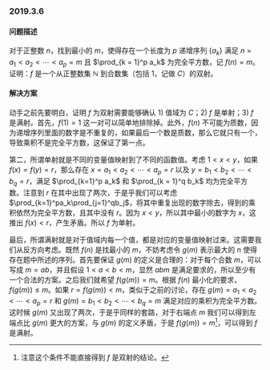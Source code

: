 ### 2019.3.6
#### 问题描述
对于正整数 $n$，找到最小的 $m$，使得存在一个长度为 $p$ 递增序列 $\{a_k\}$ 满足 $n = a_1 < a_2 < \cdots < a_p = m$ 且 $\prod_{k = 1}^p a_k$ 为完全平方数，记 $f(n) = m$。证明：$f$ 是一个从正整数集 $\mathbb N$ 到合数集（包括 $1$，记做 $C$）的双射。

#### 解决方案
动手之前先要明白，证明 $f$ 为双射需要能够确认 1) 值域为 $C$；2) $f$ 是单射；3) $f$ 是满射。首先，$f(1) = 1$ 这一对可以简单地排除掉。此外，$f(n)$ 不可能为质数，因为递增序列里面的数字是不重复的，如果最后一个数是质数，那么它就只有一个，导致乘积不是完全平方数，这保证了第一点。

第二，所谓单射就是不同的变量值映射到了不同的函数值。考虑 $1 < x < y$，如果 $f(x) = f(y) = r$，那么存在 $x = a_1 < a_2 < \cdots < a_p = r$ 以及 $y = b_1 < b_2 < \cdots < b_q = r$，满足 $\prod_{k=1}^p a_k$ 和 $\prod_{k = 1}^q b_k$ 均为完全平方数。注意到 $r$ 在其中出现了两次，于是乎我们可以考虑 $\prod_{k=1}^pa_k\prod_{j=1}^qb_j$，将其中重复出现的数字除去，得到的乘积依然为完全平方数，且其中没有 $r$。因为 $x < y$，所以其中最小的数字为 $x$，这推出 $f(x) < r$，产生矛盾。所以 $f$ 为单射。

最后，所谓满射就是对于值域内每一个值，都是对应的变量值映射过来。这需要我们从反方向考虑。既然 $f(n)$ 是找最小的 $m$，不妨考虑令 $g(m)$ 表示最大的 $n$ 使得存在题中所述的序列。首先要保证 $g(m)$ 的定义是合理的：对于每个合数 $m$，可以写成 $m = ab$，并且假设 $1 < a < b < m$，显然 $abm$ 是满足要求的，所以至少有一个合法的方案。之后我们就希望 $f(g(m)) = m$。根据 $f(n)$ 最小化的要求，$f(g(m)) \leqslant m$。如果 $r = f(g(m)) < m$，类似于之前的讨论，存在 $g(m) = a_1 < a_2 < \cdots < a_p = r$ 和 $g(m) = b_1 < b_2 < \cdots < b_q = m$ 满足对应的乘积为完全平方数。这时候 $g(m)$ 又出现了两次，于是乎同样的套路，对于右端点 $m$ 我们可以得到左端点比 $g(m)$ 更大的方案，与 $g(m)$ 的定义矛盾，于是 $f(g(m)) = m$[^bijection-complete]，可以得到 $f$ 是满射。

[^bijection-complete]: 注意这个条件不能直接得到 $f$ 是双射的结论。